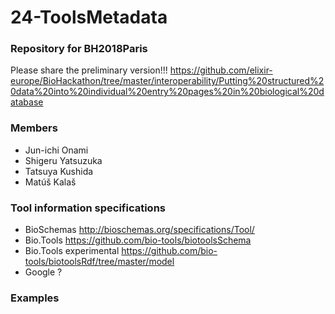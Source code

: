 # 24-ToolsMetadata

### Repository for BH2018Paris
 Please share the preliminary version!!!
 https://github.com/elixir-europe/BioHackathon/tree/master/interoperability/Putting%20structured%20data%20into%20individual%20entry%20pages%20in%20biological%20database
 
### Members
  * Jun-ichi Onami
  * Shigeru Yatsuzuka
  * Tatsuya Kushida
  * Matúš Kalaš

### Tool information specifications
  * BioSchemas http://bioschemas.org/specifications/Tool/
  * Bio.Tools https://github.com/bio-tools/biotoolsSchema
  * Bio.Tools experimental https://github.com/bio-tools/biotoolsRdf/tree/master/model
  * Google ?

### Examples


